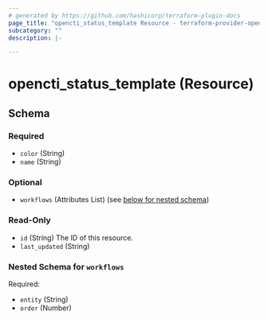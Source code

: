 ```yaml
---
# generated by https://github.com/hashicorp/terraform-plugin-docs
page_title: "opencti_status_template Resource - terraform-provider-opencti"
subcategory: ""
description: |-

---
```


# opencti_status_template (Resource)





<!-- schema generated by tfplugindocs -->
## Schema

### Required

- `color` (String)
- `name` (String)

### Optional

- `workflows` (Attributes List) (see [below for nested schema](#nestedatt--workflows))

### Read-Only

- `id` (String) The ID of this resource.
- `last_updated` (String)

<a id="nestedatt--workflows"></a>
### Nested Schema for `workflows`

Required:

- `entity` (String)
- `order` (Number)
